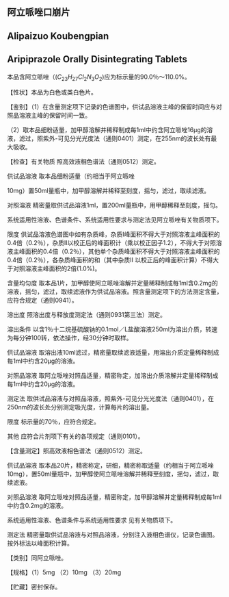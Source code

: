 ## 阿立哌唑口崩片

## Alipaizuo Koubengpian

## Aripiprazole Orally Disintegrating Tablets

本品含阿立哌唑（$(C_{23}H_{27}Cl_{2}N_{3}O_{2})$应为标示量的90.0％～110.0%。

【性状】本品为白色或类白色片。

【鉴别】（1）在含量测定项下记录的色谱图中，供试品溶液主峰的保留时间应与对照品溶液主峰的保留时间一致。

（2）取本品细粉适量，加甲醇溶解并稀释制成每1ml中约含阿立哌唑16μg的溶液，滤过，照紫外-可见分光光度法（通则0401）测定，在255nm的波长处有最大吸收。

【检查】有关物质 照高效液相色谱法（通则0512）测定。

供试品溶液 取本品细粉适量（约相当于阿立哌唑

10mg）置50ml量瓶中，加甲醇溶解并稀释至刻度，摇匀，滤过，取续滤液。

对照溶液 精密量取供试品溶液1ml，置200ml量瓶中，用甲醇稀释至刻度，摇匀。

系统适用性溶液、色谱条件、系统适用性要求与测定法见阿立哌唑有关物质项下。

限度 供试品溶液色谱图中如有杂质峰，杂质I峰面积不得大于对照溶液主峰面积的0.4倍（0.2％），杂质II以校正后的峰面积计（乘以校正因子1.2），不得大于对照溶液主峰面积的0.4倍（0.2％），其他单个杂质峰面积不得大于对照溶液主峰面积的0.4倍（0.2％），各杂质峰面积的和（其中杂质II 以校正后的峰面积计算）不得大于对照溶液主峰面积的2倍(1.0%)。

含量均匀度 取本品1片，加甲醇使阿立哌唑溶解并定量稀释制成每1ml含0.2mg的溶液，摇匀，滤过，取续滤液作为供试品溶液。照含量测定项下的方法测定含量，应符合规定（通则0941）。

溶出度 照溶出度与释放度测定法（通则0931第三法）测定。

溶出条件 以含1％十二烷基硫酸钠的0.1mol／L盐酸溶液250ml为溶出介质，转速为每分钟100转，依法操作，经30分钟时取样。

供试品溶液 取溶出液10ml滤过，精密量取续滤液适量，用溶出介质定量稀释制成每1ml中约含20μg的溶液。

对照品溶液 取阿立哌唑对照品适量，精密称定，加溶出介质溶解并定量稀释制成每1ml中约含20μg的溶液。

测定法 取供试品溶液与对照品溶液，照紫外-可见分光光度法（通则0401），在250nm的波长处分别测定吸光度，计算每片的溶出量。

限度 标示量的70％，应符合规定。

其他 应符合片剂项下有关的各项规定（通则0101）。

【含量测定】照高效液相色谱法（通则0512）测定。

供试品溶液 取本品20片，精密称定，研细，精密称取适量（约相当于阿立哌唑10mg），置50ml量瓶中，加甲醇使阿立哌唑溶解并稀释至刻度，摇匀，滤过，取续滤液。

对照品溶液 取阿立哌唑对照品适量，精密称定，加甲醇溶解并定量稀释制成每1ml中约含0.2mg的溶液。

系统适用性溶液、色谱条件与系统适用性要求 见有关物质项下。

测定法 精密量取供试品溶液与对照品溶液，分别注入液相色谱仪，记录色谱图。按外标法以峰面积计算。

【类别】同阿立哌唑。

【规格】（1）5mg （2）10mg （3）20mg

【贮藏】密封保存。